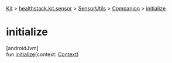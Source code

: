 
[Kit](../../../../kit.html) > [healthstack.kit.sensor](../../index.html) > [SensorUtils](../index.html) > [Companion](index.html) > [initialize](initialize.html)



# initialize



[androidJvm]\
fun [initialize](initialize.html)(context: [Context](https://developer.android.com/reference/kotlin/android/content/Context.html))




